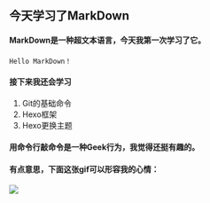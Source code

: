 ## 今天学习了MarkDown
#### MarkDown是一种超文本语言，今天我第一次学习了它。
```Hello MarkDown！```
#### 接下来我还会学习
1. Git的基础命令
1. Hexo框架
1. Hexo更换主题
#### 用命令行敲命令是一种**Geek**行为，我觉得还挺有趣的。
#### 有点意思，下面这张gif可以形容我的心情：
![](https://qgt-style.oss-cn-hangzhou.aliyuncs.com/newcoursep4/g1/g1-2-2/tenor.gif)
